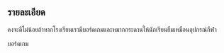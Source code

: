 ## รายละเอียด
คงจะดีไม่น้อยถ้าหากโรงเรียนเรามีบอร์ดเกมและหมากกระดานให้นักเรียนยืมเหมือนอุปกรณ์กีฬา

บอร์ดเกม
<!--stackedit_data:
eyJoaXN0b3J5IjpbMTA5MzIwMDIyLDU2MTQwMzc3OCwtOTUwOT
M0MzEwXX0=
-->